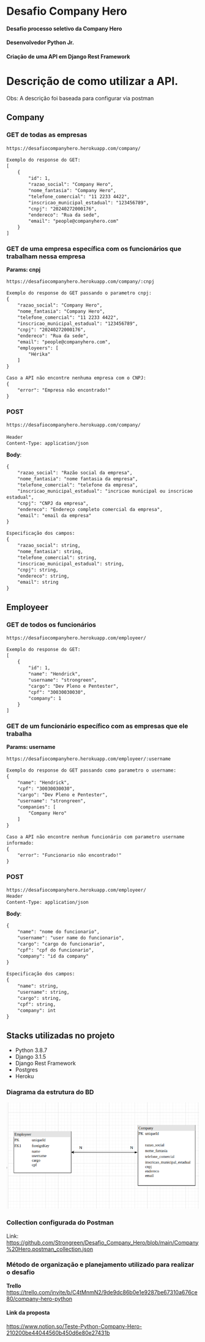 # Desafio Company Hero
#### Desafio processo seletivo da Company Hero
#### Desenvolvedor Python Jr.
#### Criação de uma API em Django Rest Framework


# Descrição de como utilizar a API. </h3>

Obs: A descrição foi baseada para configurar via postman


## Company

### GET de todas as empresas
```
https://desafiocompanyhero.herokuapp.com/company/
```

```
Exemplo do response do GET:
[
    {
        "id": 1,
        "razao_social": "Company Hero",
        "nome_fantasia": "Company Hero",
        "telefone_comercial": "11 2233 4422",
        "inscricao_municipal_estadual": "123456789",
        "cnpj": "20240272000176",
        "endereco": "Rua da sede",
        "email": "people@companyhero.com"
    }
]

```


### GET de uma empresa específica com os funcionários que trabalham nessa empresa

**Params: cnpj**

```
https://desafiocompanyhero.herokuapp.com/company/:cnpj
```

```
Exemplo do response do GET passando o parametro cnpj:
{
    "razao_social": "Company Hero",
    "nome_fantasia": "Company Hero",
    "telefone_comercial": "11 2233 4422",
    "inscricao_municipal_estadual": "123456789",
    "cnpj": "20240272000176",
    "endereco": "Rua da sede",
    "email": "people@companyhero.com",
    "employeers": [
        "Hérika"
    ]
}

```

```
Caso a API não encontre nenhuma empresa com o CNPJ:
{
    "error": "Empresa não encontrado!"
}

```



### POST 

```
https://desafiocompanyhero.herokuapp.com/company/

Header
Content-Type: application/json

```

**Body**:
```
{
    "razao_social": "Razão social da empresa",
    "nome_fantasia": "nome fantasia da empresa",
    "telefone_comercial": "telefone da empresa",
    "inscricao_municipal_estadual": "incricao municipal ou inscricao estadual",
    "cnpj": "CNPJ da empresa",
    "endereco": "Endereço completo comercial da empresa",
    "email": "email da empresa"
}
```


```
Especificação dos campos:
{
    "razao_social": string,
    "nome_fantasia": string,
    "telefone_comercial": string,
    "inscricao_municipal_estadual": string,
    "cnpj": string,
    "endereco": string,
    "email": string
}
```

## Employeer

### GET de todos os funcionários
```
https://desafiocompanyhero.herokuapp.com/employeer/
```
```
Exemplo do response do GET:
[
    {
        "id": 1,
        "name": "Hendrick",
        "username": "strongreen",
        "cargo": "Dev Pleno e Pentester",
        "cpf": "30030030030",
        "company": 1
    }
]
```




### GET de um funcionário específico com as empresas que ele trabalha

**Params: username**

```
https://desafiocompanyhero.herokuapp.com/employeer/:username
```

```
Exemplo do response do GET passando como parametro o username:
{
    "name": "Hendrick",
    "cpf": "30030030030",
    "cargo": "Dev Pleno e Pentester",
    "username": "strongreen",
    "companies": [
        "Company Hero"
    ]
}
```

```
Caso a API não encontre nenhum funcionário com parametro username informado:
{
    "error": "Funcionario não encontrado!"
}
```

### POST 

```
https://desafiocompanyhero.herokuapp.com/employeer/
Header
Content-Type: application/json
```

**Body**:
```
{
    "name": "nome do funcionario",
    "username": "user name do funcionario",
    "cargo": "cargo do funcionario",
    "cpf": "cpf do funcionario",
    "company": "id da company"
}
```

```
Especificação dos campos:
{
    "name": string,
    "username": string,
    "cargo": string,
    "cpf": string,
    "company": int
}
```


## Stacks utilizadas no projeto
- Python 3.8.7
- Django 3.1.5
- Django Rest Framework
- Postgres
- Heroku

### Diagrama da estrutura do BD

 ![](https://github.com/Strongreen/Desafio_Company_Hero/blob/main/diagrama.png)
 
 
### Collection configurada do Postman

Link: https://github.com/Strongreen/Desafio_Company_Hero/blob/main/Company%20Hero.postman_collection.json

### Método de organização e planejamento utilizado para realizar o desafio

**Trello**
https://trello.com/invite/b/C4tMnmN2/9de9dc86b0e1e9287be67310a676ce80/company-hero-python

#### Link da proposta

https://www.notion.so/Teste-Python-Company-Hero-210200be44044560b450d6e80e27431b
